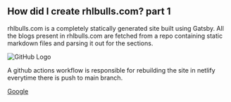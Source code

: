 <!-- # Markdown File Cheat Sheet
# Heading 1
## Heading 2
### Heading 3
## Paragraphs
This is a paragraph.
This is another paragraph.
## Lists
- Item 1
- Item 2
- Item 3
1. Item 1
2. Item 2
3. Item 3
## Links
[Google](https://www.google.com)
## Images
![GitHub Logo](https://github.githubassets.com/images/modules/logos_page/GitHub-Mark.png)
## Code Blocks -->

## How did I create rhlbulls.com? part 1

rhlbulls.com is a completely statically generated site built using Gatsby. All the blogs present in rhlbulls.com are fetched from a repo containing static markdown files and parsing it out for the sections.

![GitHub Logo](https://github.githubassets.com/images/modules/logos_page/GitHub-Mark.png)

A github actions workflow is responsible for rebuilding the site in netlify everytime there is push to main branch.

[Google](https://www.google.com)
